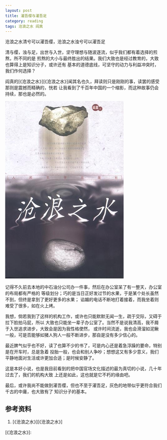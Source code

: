 ```yaml
---
layout: post
title: 濯吾缨与濯吾足
category: reading
tags: 沧浪之水 阎真
---
```


沧浪之水清兮可以濯吾缨，沧浪之水浊兮可以濯吾足

清与缨，浊与足，出世与入世，坚守理想与随波逐流，似乎我们都有着选择的煎熬，所不同的是
煎熬的大小与最终胜出的结果。我们大致也是经过教育的，大致也算得上是知识分子，或许还有
基本的道德底线，可坚守的动力与利益冲突时，我们作何选择？

阎真的[《沧浪之水》][《沧浪之水》]闻其名也久，拜读则只是刚刚的事，读罢的感受那则是震撼而精确的，恍若
让我看到了千百年中国的一个缩影，而这种故事仍会持续，那也是必然的。

![canglang](/assets/images/canglang.jpg)

记得不久前去本地的中石油分公司办一件事，然后在办公室呆了有一整天，办公室的布局都有严格的
等级划分；巧的是当日正好发过节的水果，于是某个处长虽然不到，但终是拿到了更好更多的水果；
谄媚的电话不断地打着接着，而我坐着则难受了很多，如在火上烤。

我想，倘若我到了这样的机构工作，或许也只能默默无闻一生，疏于交际，又碍于拉下脸拍马屁，所以
大致也只能坐一辈子办公室了。当然不是说我清高，我不屑于入世追求进步，大致会是因为我性格使然，
或许时间流逝，我也会滑溜如泥鳅一般，可是否能够如猪人狗人一般不断进步，那自是没有多少信心的。

最近脾气似乎也不好，读了也算不少的书了，可是内心还是着急浮躁的要命，特别是在开车时，总是急着
投胎一般，也会和别人争吵；想想这又有多少意义，我们平静地面对生活或许更加合适；是时候安静了。

这是本好小说，也是我目前看到的把中国官场文化描述的最为真切的小说，几十年过去了，我们的机构大致
上还是如此，这也就是它不朽的缘由吧。

最后，或许我尚不能做到濯吾缨，但也不至于濯吾足，灰色的地带似乎更符合我们千古的中庸，也大致有了
知识分子的基本。


## 参考资料
1. [《沧浪之水》][《沧浪之水》]


[《沧浪之水》]:

